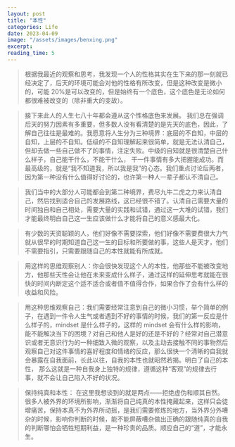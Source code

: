 ```yaml
---
layout: post
title: "本性"
categories: Life
date: 2023-04-09
image: "/assets/images/benxing.png"
excerpt:
reading_time: 5
---
```


> 根据我最近的观察和思考，我发现一个人的性格其实在生下来的那一刻就已经决定了，后天的环境可能会对他的性格有所改变，但是这种改变是微小的，可能 20%是可以改变的，但是始终有一个底色，这个底色是无论如何都很难被改变的（除非重大的变故）。

> 接下来此人的人生七八十年都会遵从这个性格底色来发展。 我们总在强调后天的努力因素有多重要，但多数人没有看清楚的是先天的底色，因此，了解自己往往是最难的。我愿意将人生分为三种境界：底层的不自知，中层的自知，上层的不自知。低级的不自知理解起来很简单，就是无法认清自己，但却去做一些自己做不了的事情，注定失败。中级的自知就是很清楚自己什么样子，自己能干什么，不能干什么， 干一件事情有多大把握能成功。而最高级的，就是“我不知道我，所以我是我”的心态。我们重点讨论后两者，因为第一种没有什么值得好讨论的，也许第一种人一辈子都认不清自己。

> 我们当中的大部分人可能都会到第二种境界，费尽九牛二虎之力来认清自己，然后找到适合自己的发展路线，这已经很不错了。认清自己需要大量的时间独自和自己相处，需要大量的实践和试错，通过这一大堆的试错，我们才能最终明白自己这一生应该做什么才能将自己的意义感最大化。

> 有少数的天资聪颖的人，他们好像不需要探索，他们好像不需要费很大力气就从很早的时期知道自己这一生的目标和所要做的事，这些人是天才，他们不需要指引，只需要跟随自己的本性就能有所成就。

> 用这样的思维观察别人：你会很快发现这个人的本性，他那些不能被改变地方，他那些天性会让他在未来变成什么样子，通过这样的延伸思考就能在很快的时间内断定这个适不适合或者值不值得合作，如果合作了会有什么样的收益和风险。

> 用这种思维观察自己：我们需要经常注意到自己的微小习惯，举个简单的例子，在遇到一件令人生气或者遇到不好的事情的时候，我们的第一反应是什么样子的，mindset 是什么样子的，这样的 mindset 会有什么样的影响，能不能解决当下的困境？对自己和他人是好的还是不好的？经常对自己潜意识或者无意识行为的一种细致入微的观察，以及主动去接触不同的事物然后观察自己对这件事情的喜好程度和情绪的反应，那么很快一个清晰的自我就会暴露在自我面前，长此以往，自我的本性也就昭然若揭。明白了自己的本性， 那么这就是一种自我身上独特的规律，遵循这种“客观”的规律去行事，就不会让自己陷入不好的状况。

> 保持纯真和本性： 在这里我想谈到的就是两点——拒绝虚伪和顺其自然。很多人被外界的环境所影响，渐渐将自己纯真的本性掩藏起来，这样只会徒增痛苦，保持本真不为外界所动摇，是我们需要修炼的地方，当外界分外嘈杂的时候，影响你判断的时候，能不能屏蔽嘈杂做出正确的跟随纯真的自我的判断哪怕会牺牲短期利益，是一种珍贵的品质。顺应自己的“道”，才能永生。
